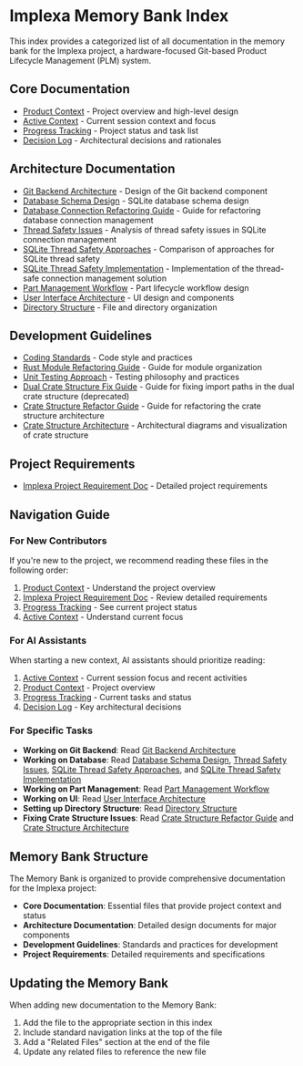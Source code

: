 # Implexa Memory Bank Index

This index provides a categorized list of all documentation in the memory bank for the Implexa project, a hardware-focused Git-based Product Lifecycle Management (PLM) system.

## Core Documentation
- [Product Context](./productContext.md) - Project overview and high-level design
- [Active Context](./activeContext.md) - Current session context and focus
- [Progress Tracking](./progress.md) - Project status and task list
- [Decision Log](./decisionLog.md) - Architectural decisions and rationales

## Architecture Documentation
- [Git Backend Architecture](./git-backend-architecture.md) - Design of the Git backend component
- [Database Schema Design](./database-schema-design.md) - SQLite database schema design
- [Database Connection Refactoring Guide](./database-connection-refactoring-guide.md) - Guide for refactoring database connection management
- [Thread Safety Issues](./thread-safety-issues.md) - Analysis of thread safety issues in SQLite connection management
- [SQLite Thread Safety Approaches](./sqlite-thread-safety-approaches.md) - Comparison of approaches for SQLite thread safety
- [SQLite Thread Safety Implementation](./sqlite-thread-safety-implementation.md) - Implementation of the thread-safe connection management solution
- [Part Management Workflow](./part-management-workflow.md) - Part lifecycle workflow design
- [User Interface Architecture](./user-interface-architecture.md) - UI design and components
- [Directory Structure](./directory-structure.md) - File and directory organization

## Development Guidelines
- [Coding Standards](./coding-standards.md) - Code style and practices
- [Rust Module Refactoring Guide](./rust-module-refactoring-guide.md) - Guide for module organization
- [Unit Testing Approach](./unit-testing-approach.md) - Testing philosophy and practices
- [Dual Crate Structure Fix Guide](./dual-crate-structure-fix.md) - Guide for fixing import paths in the dual crate structure (deprecated)
- [Crate Structure Refactor Guide](./crate-structure-refactor.md) - Guide for refactoring the crate structure architecture
- [Crate Structure Architecture](./crate-structure-architecture.md) - Architectural diagrams and visualization of crate structure

## Project Requirements
- [Implexa Project Requirement Doc](./implexa-project-requirement-doc.md) - Detailed project requirements

## Navigation Guide

### For New Contributors
If you're new to the project, we recommend reading these files in the following order:
1. [Product Context](./productContext.md) - Understand the project overview
2. [Implexa Project Requirement Doc](./implexa-project-requirement-doc.md) - Review detailed requirements
3. [Progress Tracking](./progress.md) - See current project status
4. [Active Context](./activeContext.md) - Understand current focus

### For AI Assistants
When starting a new context, AI assistants should prioritize reading:
1. [Active Context](./activeContext.md) - Current session focus and recent activities
2. [Product Context](./productContext.md) - Project overview
3. [Progress Tracking](./progress.md) - Current tasks and status
4. [Decision Log](./decisionLog.md) - Key architectural decisions

### For Specific Tasks
- **Working on Git Backend**: Read [Git Backend Architecture](./git-backend-architecture.md)
- **Working on Database**: Read [Database Schema Design](./database-schema-design.md), [Thread Safety Issues](./thread-safety-issues.md), [SQLite Thread Safety Approaches](./sqlite-thread-safety-approaches.md), and [SQLite Thread Safety Implementation](./sqlite-thread-safety-implementation.md)
- **Working on Part Management**: Read [Part Management Workflow](./part-management-workflow.md)
- **Working on UI**: Read [User Interface Architecture](./user-interface-architecture.md)
- **Setting up Directory Structure**: Read [Directory Structure](./directory-structure.md)
- **Fixing Crate Structure Issues**: Read [Crate Structure Refactor Guide](./crate-structure-refactor.md) and [Crate Structure Architecture](./crate-structure-architecture.md)

## Memory Bank Structure

The Memory Bank is organized to provide comprehensive documentation for the Implexa project:

- **Core Documentation**: Essential files that provide project context and status
- **Architecture Documentation**: Detailed design documents for major components
- **Development Guidelines**: Standards and practices for development
- **Project Requirements**: Detailed requirements and specifications

## Updating the Memory Bank

When adding new documentation to the Memory Bank:
1. Add the file to the appropriate section in this index
2. Include standard navigation links at the top of the file
3. Add a "Related Files" section at the end of the file
4. Update any related files to reference the new file